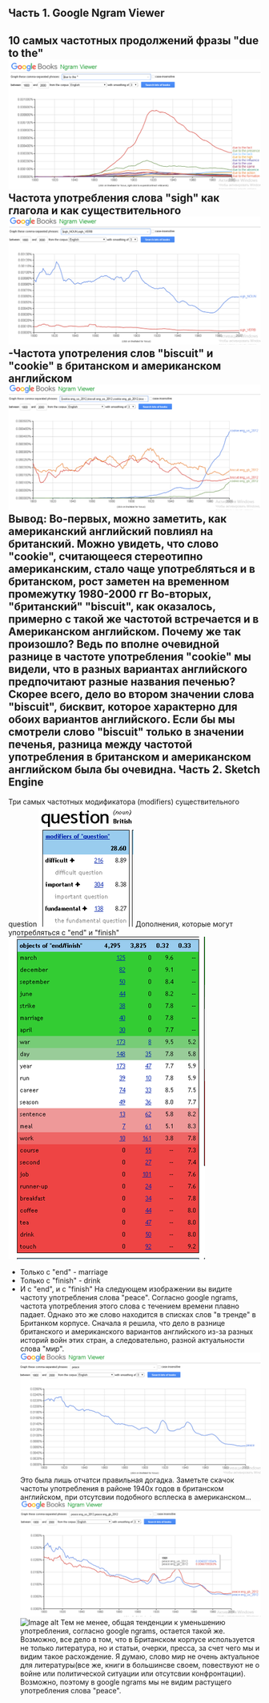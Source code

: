 **Часть 1. Google Ngram Viewer**
---
10 самых частотных продолжений фразы "due to the"
![Image alt](https://github.com/AnastasiaAgapova/hw6/blob/master/1.png)
Частота употребления слова "sigh" как глагола и как существительного
![Image alt](https://github.com/AnastasiaAgapova/hw6/blob/master/2.png)
-Частота употреления слов "biscuit" и "cookie" в британском и американском английском
![Image alt](https://github.com/AnastasiaAgapova/hw6/blob/master/3.png)
Вывод: Во-первых, можно заметить, как американский английский повлиял на британский. Можно увидеть, что слово "cookie", считающееся стереотипно американским, стало чаще употребляться и в британском, рост заметен на временном промежутку 1980-2000 гг
Во-вторых, "британский" "biscuit", как оказалось, примерно с такой же частотой встречается и в Американском английском. Почему же так произошло? Ведь по вполне очевидной разнице в частоте употребления "cookie" мы видели, что в разных вариантах английского предпочитают разные названия печенью?
Скорее всего, дело во втором значении слова "biscuit", бисквит, которое характерно для обоих вариантов английского. Если бы мы смотрели слово "biscuit" только в значении печенья, разница между частотой употребления в британском и американском английском была бы очевидна.
**Часть 2. Sketch Engine**
---
Три самых частотных модификатора (modifiers) существительного question
![Image alt](https://github.com/AnastasiaAgapova/hw6/blob/master/4.png)
Дополнения, которые могут употребляться с "end" и "finish"
![Image alt](https://github.com/AnastasiaAgapova/hw6/blob/master/5.png)
- Только с "end" - marriage
- Только с "finish" - drink
- И с "end", и с "finish"
На следующем изображении вы видите частоту употребления слова "peace". Согласно google ngrams, частота употребления этого слова с течением времени плавно падает. Однако это же слово находится в списках слов "в тренде" в Британком корпусе. Сначала я решила, что дело в разнице британского и американского вариантов английского из-за разных историй войн этих стран, а следовательно, разной актуальности слова "мир".
![Image alt](https://github.com/AnastasiaAgapova/hw6/blob/master/6.png)
Это была лишь отчатси правильная догадка. Заметьте скачок частоты употребления в районе 1940х годов в британском английском, при отсутсвии подобного всплеска в американском...
![Image alt](https://github.com/AnastasiaAgapova/hw6/blob/master/7.png)
![Image alt](https://github.com/AnastasiaAgapova/hw6/blob/master/8.png)
Тем не менее, общая тенденции к уменьшению употребления, согласно google ngrams, остается такой же.
Возможно, все дело в том, что в Британском корпусе используется не только литература, но и статьи, очерки, пресса, за счет чего мы и видим такое расхождение. Я думаю, слово мир не очень актуальное для литературы(все же, книги в большинсве своем, повествуют не о войне или политической ситуации или отсутсвии конфронтации). Возможно, поэтому в google ngrams мы не видим растущего употребления слова "peace".
